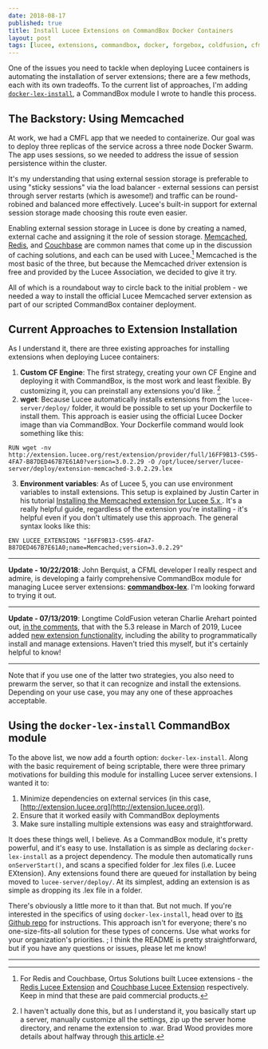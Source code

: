 ```yaml
---
date: 2018-08-17
published: true
title: Install Lucee Extensions on CommandBox Docker Containers
layout: post
tags: [lucee, extensions, commandbox, docker, forgebox, coldfusion, cfml]
---
```

One of the issues you need to tackle when deploying Lucee containers is automating the installation of server extensions; there are a few methods, each with its own tradeoffs. To the current list of approaches, I'm adding [`docker-lex-install`](https://github.com/mjclemente/docker-lex-install), a CommandBox module I wrote to handle this process.
<!--more-->

## The Backstory: Using Memcached
At work, we had a CMFL app that we needed to containerize. Our goal was to deploy three replicas of the service across a three node Docker Swarm. The app uses sessions, so we needed to address the issue of session persistence within the cluster.

It's my understanding that using external session storage is preferable to using "sticky sessions" via the load balancer - external sessions can persist through server restarts (which is awesome!) and traffic can be round-robined and balanced more effectively. Lucee's built-in support for external session storage made choosing this route even easier.

Enabling external session storage in Lucee is done by creating a named, external cache and assigning it the role of session storage. [Memcached](https://www.memcached.org/), [Redis](https://redis.io/), and [Couchbase](https://www.couchbase.com/) are common names that come up in the discussion of caching solutions, and each can be used with Lucee.[^1] Memcached is the most basic of the three, but because the Memcached driver extension is free and provided by the Lucee Association, we decided to give it try.

All of which is a roundabout way to circle back to the initial problem - we needed a way to install the official Lucee Memcached server extension as part of our scripted CommandBox container deployment.

## Current Approaches to Extension Installation

As I understand it, there are three existing approaches for installing extensions when deploying Lucee containers:

1. __Custom CF Engine__: The first strategy, creating your own CF Engine and deploying it with CommandBox, is the most work and least flexible. By customizing it, you can preinstall any extensions you'd like. [^2]
2. __wget__: Because Lucee automatically installs extensions from the `lucee-server/deploy/` folder, it would be possible to set up your Dockerfile to install them. This approach is easier using the official Lucee Docker image than via CommandBox. Your Dockerfile command would look something like this:
```text
RUN wget -nv http://extension.lucee.org/rest/extension/provider/full/16FF9B13-C595-4FA7-B87DED467B7E61A0?version=3.0.2.29 -O /opt/lucee/server/lucee-server/deploy/extension-memcached-3.0.2.29.lex
```
3. __Environment variables__: As of Lucee 5, you can use environment variables to install extensions. This setup is explained by Justin Carter in his tutorial [
Installing the Memcached extension for Lucee 5.x ](https://labs.daemon.com.au/t/installing-the-memcached-extension-for-lucee-5-x/319). It's a really helpful guide, regardless of the extension you're installing - it's helpful even if you don't ultimately use this approach. The general syntax looks like this:
```text
ENV LUCEE_EXTENSIONS "16FF9B13-C595-4FA7-B87DED467B7E61A0;name=Memcached;version=3.0.2.29"
```

___
**Update - 10/22/2018**: John Berquist, a CFML developer I really respect and admire, is developing a fairly comprehensive CommandBox module for managing Lucee server extensions: **[commandbox-lex](https://github.com/jcberquist/commandbox-lex)**. I'm looking forward to trying it out.

___
**Update - 07/13/2019**: Longtime ColdFusion veteran Charlie Arehart pointed out, [in the comments](/2018/08/17/install-lucee-extensions-on-commandbox-docker-containers.html#comment-4538037553), that with the 5.3 release in March of 2019, Lucee added [new extension functionality](https://docs.lucee.org/guides/Lucee5.3-kabang.html#extensions-2), including the ability to programmatically install and manage extensions. Haven't tried this myself, but it's certainly helpful to know!

___

Note that if you use one of the latter two strategies, you also need to prewarm the server, so that it can recognize and install the extensions. Depending on your use case, you may any one of these approaches acceptable.

## Using the `docker-lex-install` CommandBox module
To the above list, we now add a fourth option: `docker-lex-install`. Along with the basic requirement of being scriptable, there were three primary motivations for building this module for installing Lucee server extensions. I wanted it to:

1. Minimize dependencies on external services (in this case, [http://extension.lucee.org](http://extension.lucee.org)).
2. Ensure that it worked easily with CommandBox deployments
3. Make sure installing multiple extensions was easy and straightforward.

It does these things well, I believe. As a CommandBox module, it's pretty powerful, and it's easy to use. Installation is as simple as declaring `docker-lex-install` as a project dependency. The module then automatically runs `onServerStart()`, and scans a specified folder for .lex files (i.e. Lucee EXtension). Any extensions found there are queued for installation by being moved to `lucee-server/deploy/`. At its simplest, adding an extension is as simple as dropping its .lex file in a folder.

There's obviously a little more to it than that. But not much. If you're interested in the specifics of using `docker-lex-install`, head over to [its Github repo](https://github.com/mjclemente/docker-lex-install) for instructions. This approach isn't for everyone; there's no one-size-fits-all solution for these types of concerns. Use what works for your organization's priorities. ; I think the README is pretty straightforward, but if you have any questions or issues, please let me know!

___
[^1]:For Redis and Couchbase, Ortus Solutions built Lucee extensions - the [Redis Lucee Extension](https://www.ortussolutions.com/products/redis-lucee) and [Couchbase Lucee Extension](https://www.ortussolutions.com/products/couchbase-lucee) respectively. Keep in mind that these are paid commercial products.
[^2]:I haven't actually done this, but as I understand it, you basically start up a server, manually customize all the settings, zip up the server home directory, and rename the extension to .war. Brad Wood provides more details about halfway through [this article](https://www.ortussolutions.com/blog/configuring-your-commandbox-servers-on-first-start).